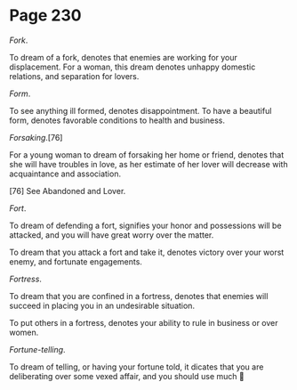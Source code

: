 # Page 230
_Fork_.


To dream of a fork, denotes that enemies are working for your displacement.
For a woman, this dream denotes unhappy domestic relations,
and separation for lovers.


_Form_.


To see anything ill formed, denotes disappointment. To have a beautiful form,
denotes favorable conditions to health and business.


_Forsaking_.[76]


For a young woman to dream of forsaking her home or friend,
denotes that she will have troubles in love, as her estimate
of her lover will decrease with acquaintance and association.




[76] See Abandoned and Lover.


_Fort_.


To dream of defending a fort, signifies your honor and possessions
will be attacked, and you will have great worry over the matter.


To dream that you attack a fort and take it, denotes victory
over your worst enemy, and fortunate engagements.


_Fortress_.


To dream that you are confined in a fortress, denotes that enemies
will succeed in placing you in an undesirable situation.


To put others in a fortress, denotes your ability to rule in business
or over women.


_Fortune-telling_.


To dream of telling, or having your fortune told, it dicates that you
are deliberating over some vexed affair, and you should use much
